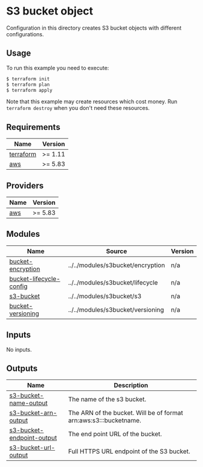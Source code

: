 # S3 bucket object

Configuration in this directory creates S3 bucket objects with different configurations.

## Usage

To run this example you need to execute:

```bash
$ terraform init
$ terraform plan
$ terraform apply
```

Note that this example may create resources which cost money. Run `terraform destroy` when you don't need these resources.

<!-- BEGIN_TF_DOCS -->
## Requirements

| Name | Version |
|------|---------|
| <a name="requirement_terraform"></a> [terraform](#requirement\_terraform) | >= 1.11 |
| <a name="requirement_aws"></a> [aws](#requirement\_aws) | >= 5.83 |

## Providers

| Name | Version |
|------|---------|
| <a name="provider_aws"></a> [aws](#provider\_aws) | >= 5.83 |

## Modules

| Name | Source | Version |
|------|--------|---------|
| <a name="bucket-encryption"></a> [bucket\-encryption](#module\_encryption) | ../../modules/s3bucket/encryption | n/a |
| <a name="bucket-lifecycle-config"></a> [bucket\-lifecycle\-config](#module\_object\_complete) | ../../modules/s3bucket/lifecycle | n/a |
| <a name="s3-bucket"></a> [s3\-bucket](#module\_object\_locked) | ../../modules/s3bucket/s3 | n/a |
| <a name="bucket-versioning"></a> [bucket\-versioning](#module\_object\_with\_override\_default\_tags) | ../../modules/s3bucket/versioning | n/a |


## Inputs

No inputs.

## Outputs

| Name | Description |
|------|-------------|
| <a name="s3-bucket-name-output"></a> [s3\-bucket\-name\-output](#s3\-bucket\-name\-output) | The name of the s3 bucket. |
| <a name="s3-bucket-arn-output"></a> [s3\-bucket\-arn\-output](#s3\-bucket\-arn\-output) | The ARN of the bucket. Will be of format arn:aws:s3:::bucketname.|
| <a name="s3-bucket-endpoint-output"></a> [s3\-bucket\-endpoint\-output](#s3\-bucket\-endpoint\-output) | The end point URL of the bucket. |
| <a name="s3-bucket-url-output"></a> [s3\-bucket\-url\-output](#s3\-bucket\-url\-output) | Full HTTPS URL endpoint of the S3 bucket. |
<!-- END_TF_DOCS -->
